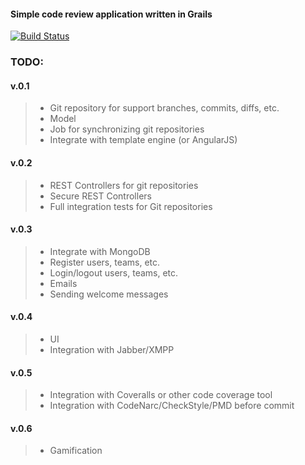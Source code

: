 #### Simple code review application written in Grails

[![Build Status](https://travis-ci.org/tjanek/codi.svg?branch=master)](https://travis-ci.org/tjanek/codi)

### TODO: ###

#### v.0.1 ####
> * Git repository for support branches, commits, diffs, etc.
> * Model
> * Job for synchronizing git repositories
> * Integrate with template engine (or AngularJS)

#### v.0.2 ####
> * REST Controllers for git repositories
> * Secure REST Controllers
> * Full integration tests for Git repositories

#### v.0.3 ####
> * Integrate with MongoDB
> * Register users, teams, etc.
> * Login/logout users, teams, etc.
> * Emails
> * Sending welcome messages

#### v.0.4 ####
> * UI
> * Integration with Jabber/XMPP

#### v.0.5 ####
> * Integration with Coveralls or other code coverage tool
> * Integration with CodeNarc/CheckStyle/PMD before commit

#### v.0.6 ####
> * Gamification
